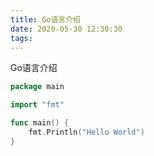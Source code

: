 ```yaml
---
title: Go语言介绍
date: 2020-05-30 12:30:30
tags:
---
```


Go语言介绍

```go
package main

import "fmt"

func main() {  
    fmt.Println("Hello World")
}
```
